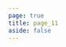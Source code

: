 ```yaml
---
page: true
title: page_11
aside: false
---
```

<script setup>
import Page from "./.vitepress/theme/components/Page.vue";
import { useData } from "vitepress";
const { theme } = useData();
const posts = theme.value.posts.slice(100,110)
</script>
<Page :posts="posts" :pageCurrent="11" :pagesNum="22" />